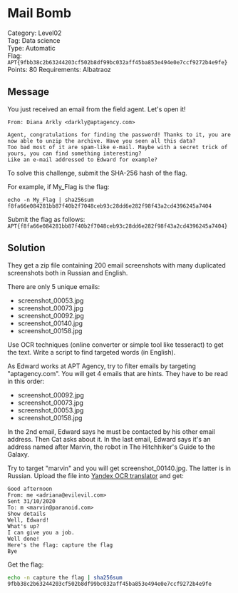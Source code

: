# Mail Bomb

Category: Level02  
Tag: Data science  
Type: Automatic  
Flag: `APT{9fbb38c2b63244203cf502b8df99bc032aff45ba853e494e0e7ccf9272b4e9fe}`  
Points: 80
Requirements: Albatraoz

## Message

You just received an email from the field agent. Let's open it!

```
From: Diana Arkly <darkly@aptagency.com>

Agent, congratulations for finding the password! Thanks to it, you are now able to unzip the archive. Have you seen all this data?  
Too bad most of it are spam-like e-mail. Maybe with a secret trick of yours, you can find something interesting?  
Like an e-mail addressed to Edward for example?
```

To solve this challenge, submit the SHA-256 hash of the flag.

For example, if My_Flag is the flag:
```
echo -n My_Flag | sha256sum
f8fa66e084281bb87f40b2f7048ceb93c28dd6e282f98f43a2cd4396245a7404
```

Submit the flag as follows:  
`APT{f8fa66e084281bb87f40b2f7048ceb93c28dd6e282f98f43a2cd4396245a7404}`

## Solution

They get a zip file containing 200 email screenshots with many duplicated screenshots both in Russian and English.

There are only 5 unique emails:

- screenshot_00053.jpg
- screenshot_00073.jpg
- screenshot_00092.jpg
- screenshot_00140.jpg
- screenshot_00158.jpg

Use OCR techniques (online converter or simple tool like tesseract) to get the text. Write a script to find targeted words (in English).

As Edward works at APT Agency, try to filter emails by targeting "aptagency.com". You will get 4 emails that are hints. They have to be read in this order:

- screenshot_00092.jpg
- screenshot_00073.jpg
- screenshot_00053.jpg
- screenshot_00158.jpg

In the 2nd email, Edward says he must be contacted by his other email address. Then Cat asks about it. In the last email, Edward says it's an address named after Marvin, the robot in The Hitchhiker's Guide to the Galaxy.

Try to target "marvin" and you will get screenshot_00140.jpg. The latter is in Russian. Upload the file into [Yandex OCR translator](https://translate.yandex.com/ocr) and get:

```
Good afternoon
From: me <adriana@evilevil.com>
Sent 31/10/2020
To: m <marvin@paranoid.com>
Show details
Well, Edward!
What's up?
I can give you a job.
Well done!
Here's the flag: capture the flag
Bye
```

Get the flag:

```sh
echo -n capture the flag | sha256sum
9fbb38c2b63244203cf502b8df99bc032aff45ba853e494e0e7ccf9272b4e9fe
```
